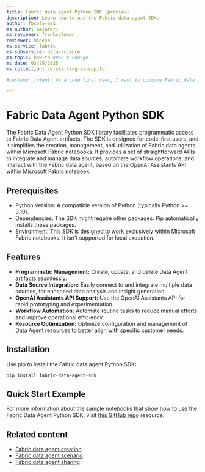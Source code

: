 ```yaml
---
title: Fabric data agent Python SDK (preview)
description: Learn how to use the Fabric data agent SDK.
author: fbsolo-ms1
ms.author: amjafari
ms.reviewer: franksolomon
reviewer: midesa
ms.service: fabric
ms.subservice: data-science
ms.topic: how-to #Don't change
ms.date: 03/25/2025
ms.collection: ce-skilling-ai-copilot

#customer intent: As a code first user, I want to consume Fabric data agent using its python SDK.

---
```


# Fabric Data Agent Python SDK

The Fabric Data Agent Python SDK library facilitates programmatic access to Fabric Data Agent artifacts. The SDK is designed for code-first users, and it simplifies the creation, management, and utilization of Fabric data agents within Microsoft Fabric notebooks. It provides a set of straightforward APIs to integrate and manage data sources, automate workflow operations, and interact with the Fabric data agent, based on the OpenAI Assistants API within Microsoft Fabric notebook.

## Prerequisites
- Python Version: A compatible version of Python (typically Python >= 3.10).
- Dependencies: The SDK might require other packages. Pip automatically installs these packages.
- Environment: This SDK is designed to work exclusively within Microsoft Fabric notebooks. It isn't supported for local execution.

## Features

- **Programmatic Management:** Create, update, and delete Data Agent artifacts seamlessly.
- **Data Source Integration:** Easily connect to and integrate multiple data sources, for enhanced data analysis and insight generation.
- **OpenAI Assistants API Support:** Use the OpenAI Assistants API for rapid prototyping and experimentation.
- **Workflow Automation:** Automate routine tasks to reduce manual efforts and improve operational efficiency.
- **Resource Optimization:** Optimize configuration and management of Data Agent resources to better align with specific customer needs.

## Installation

Use pip to install the Fabric data agent Python SDK:

```
pip install fabric-data-agent-sdk
```

## Quick Start Example

For more information about the sample notebooks that show how to use the Fabric Data Agent Python SDK, visit [this GitHub repo](https://github.com/microsoft/fabric-samples/tree/main/docs-samples/data-science/Fabric-Data-Agent-SDK/Samples) resource.

## Related content

- [Fabric data agent creation](concept-data-agent.md)
- [Fabric data agent scenario](data-agent-scenario.md)
- [Fabric data agent sharing](data-agent-sharing.md)